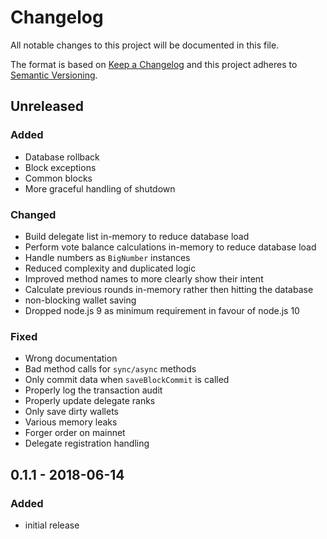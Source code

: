 # Changelog

All notable changes to this project will be documented in this file.

The format is based on [Keep a Changelog](http://keepachangelog.com/en/1.0.0/)
and this project adheres to [Semantic Versioning](http://semver.org/spec/v2.0.0.html).

## Unreleased

### Added

- Database rollback
- Block exceptions
- Common blocks
- More graceful handling of shutdown

### Changed

- Build delegate list in-memory to reduce database load
- Perform vote balance calculations in-memory to reduce database load
- Handle numbers as `BigNumber` instances
- Reduced complexity and duplicated logic
- Improved method names to more clearly show their intent
- Calculate previous rounds in-memory rather then hitting the database
- non-blocking wallet saving
- Dropped node.js 9 as minimum requirement in favour of node.js 10

### Fixed

- Wrong documentation
- Bad method calls for `sync/async` methods
- Only commit data when `saveBlockCommit` is called
- Properly log the transaction audit
- Properly update delegate ranks
- Only save dirty wallets
- Various memory leaks
- Forger order on mainnet
- Delegate registration handling

## 0.1.1 - 2018-06-14

### Added

- initial release

